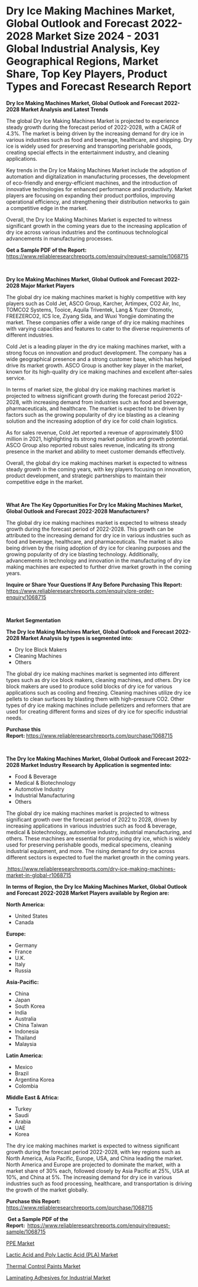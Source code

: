 <p><h1>Dry Ice Making Machines Market, Global Outlook and Forecast 2022-2028 Market Size 2024 - 2031 Global Industrial Analysis, Key Geographical Regions, Market Share, Top Key Players, Product Types and Forecast Research Report</h1></p><p><strong>Dry Ice Making Machines Market, Global Outlook and Forecast 2022-2028 Market Analysis and Latest Trends</strong></p>
<p><p>The global Dry Ice Making Machines Market is projected to experience steady growth during the forecast period of 2022-2028, with a CAGR of 4.3%. The market is being driven by the increasing demand for dry ice in various industries such as food and beverage, healthcare, and shipping. Dry ice is widely used for preserving and transporting perishable goods, creating special effects in the entertainment industry, and cleaning applications.</p><p>Key trends in the Dry Ice Making Machines Market include the adoption of automation and digitalization in manufacturing processes, the development of eco-friendly and energy-efficient machines, and the introduction of innovative technologies for enhanced performance and productivity. Market players are focusing on expanding their product portfolios, improving operational efficiency, and strengthening their distribution networks to gain a competitive edge in the market.</p><p>Overall, the Dry Ice Making Machines Market is expected to witness significant growth in the coming years due to the increasing application of dry ice across various industries and the continuous technological advancements in manufacturing processes.</p></p>
<p><strong>Get a Sample PDF of the Report:&nbsp;</strong> <a href="https://www.reliableresearchreports.com/enquiry/request-sample/1068715">https://www.reliableresearchreports.com/enquiry/request-sample/1068715</a></p>
<p>&nbsp;</p>
<p><strong>Dry Ice Making Machines Market, Global Outlook and Forecast 2022-2028 Major Market Players</strong></p>
<p><p>The global dry ice making machines market is highly competitive with key players such as Cold Jet, ASCO Group, Karcher, Artimpex, CO2 Air, Inc, TOMCO2 Systems, Tooice, Aquila Triventek, Lang & Yuzer Otomotiv, FREEZERCO2, ICS Ice, Ziyang Sida, and Wuxi Yongjie dominating the market. These companies offer a wide range of dry ice making machines with varying capacities and features to cater to the diverse requirements of different industries.</p><p>Cold Jet is a leading player in the dry ice making machines market, with a strong focus on innovation and product development. The company has a wide geographical presence and a strong customer base, which has helped drive its market growth. ASCO Group is another key player in the market, known for its high-quality dry ice making machines and excellent after-sales service.</p><p>In terms of market size, the global dry ice making machines market is projected to witness significant growth during the forecast period 2022-2028, with increasing demand from industries such as food and beverage, pharmaceuticals, and healthcare. The market is expected to be driven by factors such as the growing popularity of dry ice blasting as a cleaning solution and the increasing adoption of dry ice for cold chain logistics.</p><p>As for sales revenue, Cold Jet reported a revenue of approximately $100 million in 2021, highlighting its strong market position and growth potential. ASCO Group also reported robust sales revenue, indicating its strong presence in the market and ability to meet customer demands effectively.</p><p>Overall, the global dry ice making machines market is expected to witness steady growth in the coming years, with key players focusing on innovation, product development, and strategic partnerships to maintain their competitive edge in the market.</p></p>
<p>&nbsp;</p>
<p><strong>What Are The Key Opportunities For Dry Ice Making Machines Market, Global Outlook and Forecast 2022-2028 Manufacturers?</strong></p>
<p><p>The global dry ice making machines market is expected to witness steady growth during the forecast period of 2022-2028. This growth can be attributed to the increasing demand for dry ice in various industries such as food and beverage, healthcare, and pharmaceuticals. The market is also being driven by the rising adoption of dry ice for cleaning purposes and the growing popularity of dry ice blasting technology. Additionally, advancements in technology and innovation in the manufacturing of dry ice making machines are expected to further drive market growth in the coming years.</p></p>
<p><strong>Inquire or Share Your Questions If Any Before Purchasing This Report:</strong> <a href="https://www.reliableresearchreports.com/enquiry/pre-order-enquiry/1068715">https://www.reliableresearchreports.com/enquiry/pre-order-enquiry/1068715</a></p>
<p>&nbsp;</p>
<p><strong>Market Segmentation</strong></p>
<p><strong>The Dry Ice Making Machines Market, Global Outlook and Forecast 2022-2028 Market Analysis by types is segmented into:</strong></p>
<p><ul><li>Dry Ice Block Makers</li><li>Cleaning Machines</li><li>Others</li></ul></p>
<p><p>The global dry ice making machines market is segmented into different types such as dry ice block makers, cleaning machines, and others. Dry ice block makers are used to produce solid blocks of dry ice for various applications such as cooling and freezing. Cleaning machines utilize dry ice pellets to clean surfaces by blasting them with high-pressure CO2. Other types of dry ice making machines include pelletizers and reformers that are used for creating different forms and sizes of dry ice for specific industrial needs.</p></p>
<p><strong>Purchase this Report:&nbsp;</strong><a href="https://www.reliableresearchreports.com/purchase/1068715">https://www.reliableresearchreports.com/purchase/1068715</a></p>
<p>&nbsp;</p>
<p><strong>The Dry Ice Making Machines Market, Global Outlook and Forecast 2022-2028 Market Industry Research by Application is segmented into:</strong></p>
<p><ul><li>Food & Beverage</li><li>Medical & Biotechnology</li><li>Automotive Industry</li><li>Industrial Manufacturing</li><li>Others</li></ul></p>
<p><p>The global dry ice making machines market is projected to witness significant growth over the forecast period of 2022 to 2028, driven by increasing applications in various industries such as food & beverage, medical & biotechnology, automotive industry, industrial manufacturing, and others. These machines are essential for producing dry ice, which is widely used for preserving perishable goods, medical specimens, cleaning industrial equipment, and more. The rising demand for dry ice across different sectors is expected to fuel the market growth in the coming years.</p></p>
<p><a href="https://www.reliableresearchreports.com/dry-ice-making-machines-market-in-global-r1068715">&nbsp;https://www.reliableresearchreports.com/dry-ice-making-machines-market-in-global-r1068715</a></p>
<p><strong>In terms of Region, the Dry Ice Making Machines Market, Global Outlook and Forecast 2022-2028 Market Players available by Region are:</strong></p>
<p>
    <p> <strong> North America: </strong>
        <ul>
            <li>United States</li>
            <li>Canada</li>
        </ul>
        </p> 
    <p> <strong> Europe: </strong>
        <ul>
            <li>Germany</li>
            <li>France</li>
            <li>U.K.</li>
            <li>Italy</li>
            <li>Russia</li>
        </ul>
        </p> 
    <p> <strong> Asia-Pacific: </strong>
        <ul>
            <li>China</li>
            <li>Japan</li>
            <li>South Korea</li>
            <li>India</li>
            <li>Australia</li>
            <li>China Taiwan</li>
            <li>Indonesia</li>
            <li>Thailand</li>
            <li>Malaysia</li>
        </ul>
        </p> 
    <p> <strong> Latin America: </strong>
        <ul>
            <li>Mexico</li>
            <li>Brazil</li>
            <li>Argentina Korea</li>
            <li>Colombia</li>
        </ul>
        </p> 
    <p> <strong> Middle East & Africa: </strong>
        <ul>
            <li>Turkey</li>
            <li>Saudi</li>
            <li>Arabia</li>
            <li>UAE</li>
            <li>Korea</li>
        </ul>
    </p>
    </p>
<p><p>The dry ice making machines market is expected to witness significant growth during the forecast period 2022-2028, with key regions such as North America, Asia Pacific, Europe, USA, and China leading the market. North America and Europe are projected to dominate the market, with a market share of 30% each, followed closely by Asia Pacific at 25%, USA at 10%, and China at 5%. The increasing demand for dry ice in various industries such as food processing, healthcare, and transportation is driving the growth of the market globally.</p></p>
<p><strong>Purchase this Report: </strong><a href="https://www.reliableresearchreports.com/purchase/1068715">https://www.reliableresearchreports.com/purchase/1068715</a></p>
<p>&nbsp;<strong>Get a Sample PDF of the Report:&nbsp;&nbsp;</strong><a href="https://www.reliableresearchreports.com/enquiry/request-sample/1068715">https://www.reliableresearchreports.com/enquiry/request-sample/1068715</a></p>
<p><strong></strong></p>
<p><p><a href="https://github.com/salfordkingie/Market-Research-Report-List-1/blob/main/ppe-market.md">PPE Market</a></p><p><a href="https://github.com/mdmasty/Market-Research-Report-List-1/blob/main/lactic-acid-and-poly-lactic-acid-pla-market.md">Lactic Acid and Poly Lactic Acid (PLA) Market</a></p><p><a href="https://medium.com/@chellamarie1961/global-thermal-control-paints-market-focus-on-product-type-black-paints-white-paints-others-end-ac91d0de00b0">Thermal Control Paints Market</a></p><p><a href="https://medium.com/@kaitlynkristyfj13/comprehensive-analysis-of-the-global-laminating-adhesives-for-industrial-market-growth-trends-b86b4eea4201">Laminating Adhesives for Industrial Market</a></p></p>